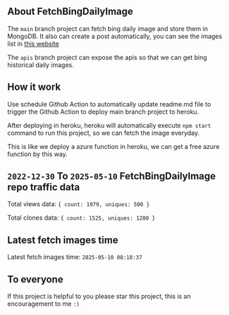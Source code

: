 ## About FetchBingDailyImage

The `main` branch project can fetch bing daily image and store them in MongoDB.
It also can create a post automatically, you can see the images list in [this website](https://oursalbum.netlify.app)

The `apis` branch project can expose the apis so that we can get bing historical daily images.

## How it work

Use schedule Github Action to automatically update readme.md file to trigger the Github Action to deploy main branch project to heroku.

After deploying in heroku, heroku will automatically execute `npm start` command to run this project, so we can fetch the image everyday.

This is like we deploy a azure function in heroku, we can get a free azure function by this way.

## `2022-12-30` To `2025-05-10` FetchBingDailyImage repo traffic data

Total views data: `{ count: 1979, uniques: 500 }`

Total clones data: `{ count: 1525, uniques: 1200 }`

## Latest fetch images time

Latest fetch images time: `2025-05-10 08:18:37`

## To everyone

If this project is helpful to you please star this project, this is an encouragement to me `:)`



